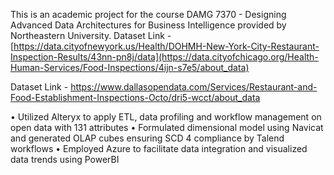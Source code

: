 This is an academic project for the course DAMG 7370 - Designing Advanced Data Architectures for Business Intelligence provided by Northeastern University. 
Dataset Link - [https://data.cityofnewyork.us/Health/DOHMH-New-York-City-Restaurant-Inspection-Results/43nn-pn8j/data](https://data.cityofchicago.org/Health-Human-Services/Food-Inspections/4ijn-s7e5/about_data)

Dataset Link - https://www.dallasopendata.com/Services/Restaurant-and-Food-Establishment-Inspections-Octo/dri5-wcct/about_data

• Utilized Alteryx to apply ETL, data profiling and workflow management on open data with 131 attributes
• Formulated dimensional model using Navicat and generated OLAP cubes ensuring SCD 4 compliance by Talend workflows
• Employed Azure to facilitate data integration and visualized data trends using PowerBI
